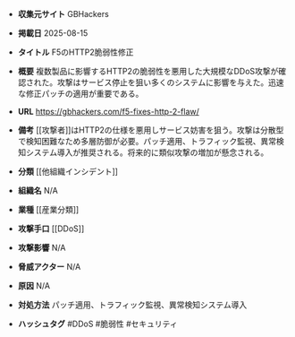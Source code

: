 - **収集元サイト**
GBHackers

- **掲載日**
2025-08-15

- **タイトル**
F5のHTTP2脆弱性修正

- **概要**
複数製品に影響するHTTP2の脆弱性を悪用した大規模なDDoS攻撃が確認された。攻撃はサービス停止を狙い多くのシステムに影響を与えた。迅速な修正パッチの適用が重要である。

- **URL**
https://gbhackers.com/f5-fixes-http-2-flaw/

- **備考**
[[攻撃者]]はHTTP2の仕様を悪用しサービス妨害を狙う。攻撃は分散型で検知困難なため多層防御が必要。パッチ適用、トラフィック監視、異常検知システム導入が推奨される。将来的に類似攻撃の増加が懸念される。

- **分類**
[[他組織インシデント]]

- **組織名**
N/A

- **業種**
[[産業分類]]

- **攻撃手口**
[[DDoS]]

- **攻撃影響**
N/A

- **脅威アクター**
N/A

- **原因**
N/A

- **対処方法**
パッチ適用、トラフィック監視、異常検知システム導入

- **ハッシュタグ**
#DDoS #脆弱性 #セキュリティ
